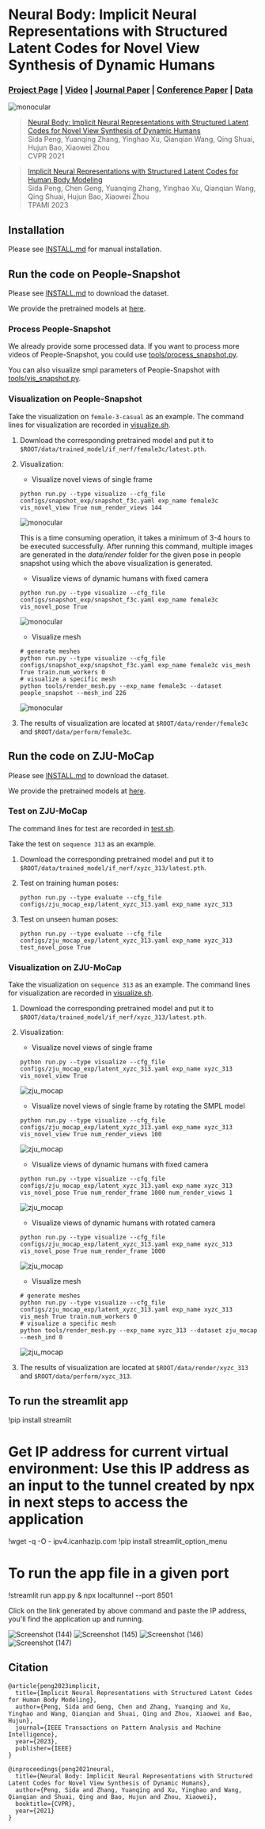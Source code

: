 # Neural Body: Implicit Neural Representations with Structured Latent Codes for Novel View Synthesis of Dynamic Humans
### [Project Page](https://zju3dv.github.io/neuralbody) | [Video](https://www.youtube.com/watch?v=BPCAMeBCE-8) | [Journal Paper](https://ieeexplore.ieee.org/document/10045794) | [Conference Paper](https://arxiv.org/pdf/2012.15838.pdf) | [Data](https://github.com/zju3dv/neuralbody/blob/master/INSTALL.md#zju-mocap-dataset)

![monocular](https://zju3dv.github.io/neuralbody/images/monocular.gif)

> [Neural Body: Implicit Neural Representations with Structured Latent Codes for Novel View Synthesis of Dynamic Humans](https://arxiv.org/pdf/2012.15838.pdf)  
> Sida Peng, Yuanqing Zhang, Yinghao Xu, Qianqian Wang, Qing Shuai, Hujun Bao, Xiaowei Zhou  
> CVPR 2021

> [Implicit Neural Representations with Structured Latent Codes for Human Body Modeling](https://ieeexplore.ieee.org/document/10045794)  
> Sida Peng, Chen Geng, Yuanqing Zhang, Yinghao Xu, Qianqian Wang, Qing Shuai, Hujun Bao, Xiaowei Zhou  
> TPAMI 2023

## Installation

Please see [INSTALL.md](INSTALL.md) for manual installation.

## Run the code on People-Snapshot

Please see [INSTALL.md](INSTALL.md) to download the dataset.

We provide the pretrained models at [here](https://drive.google.com/drive/folders/1yR2KauFaM7kvQgsdlS_qsj9u9Y9qu9C-?usp=sharing).

### Process People-Snapshot

We already provide some processed data. If you want to process more videos of People-Snapshot, you could use [tools/process_snapshot.py](tools/process_snapshot.py).

You can also visualize smpl parameters of People-Snapshot with [tools/vis_snapshot.py](tools/vis_snapshot.py).

### Visualization on People-Snapshot

Take the visualization on `female-3-casual` as an example. The command lines for visualization are recorded in [visualize.sh](visualize.sh).

1. Download the corresponding pretrained model and put it to `$ROOT/data/trained_model/if_nerf/female3c/latest.pth`.
2. Visualization:
    * Visualize novel views of single frame
    ```
    python run.py --type visualize --cfg_file configs/snapshot_exp/snapshot_f3c.yaml exp_name female3c vis_novel_view True num_render_views 144
    ```

    ![monocular](https://zju3dv.github.io/neuralbody/images/monocular_render.gif)
    
    This is a time consuming operation, it takes a minimum of 3-4 hours to be executed successfully.
    After running this command, multiple images are generated in the *data/render* folder for the given pose in people snapshot using which the above visualization is generated.

    * Visualize views of dynamic humans with fixed camera
    ```
    python run.py --type visualize --cfg_file configs/snapshot_exp/snapshot_f3c.yaml exp_name female3c vis_novel_pose True
    ```

    ![monocular](https://zju3dv.github.io/neuralbody/images/monocular_perform.gif)

    * Visualize mesh
    ```
    # generate meshes
    python run.py --type visualize --cfg_file configs/snapshot_exp/snapshot_f3c.yaml exp_name female3c vis_mesh True train.num_workers 0
    # visualize a specific mesh
    python tools/render_mesh.py --exp_name female3c --dataset people_snapshot --mesh_ind 226
    ```

    ![monocular](https://zju3dv.github.io/neuralbody/images/monocular_mesh.gif)

3. The results of visualization are located at `$ROOT/data/render/female3c` and `$ROOT/data/perform/female3c`.


## Run the code on ZJU-MoCap

Please see [INSTALL.md](INSTALL.md) to download the dataset.

We provide the pretrained models at [here](https://drive.google.com/drive/folders/1yR2KauFaM7kvQgsdlS_qsj9u9Y9qu9C-?usp=sharing).

### Test on ZJU-MoCap

The command lines for test are recorded in [test.sh](test.sh).

Take the test on `sequence 313` as an example.

1. Download the corresponding pretrained model and put it to `$ROOT/data/trained_model/if_nerf/xyzc_313/latest.pth`.

2. Test on training human poses:
    ```
    python run.py --type evaluate --cfg_file configs/zju_mocap_exp/latent_xyzc_313.yaml exp_name xyzc_313
    ```
3. Test on unseen human poses:
    ```
    python run.py --type evaluate --cfg_file configs/zju_mocap_exp/latent_xyzc_313.yaml exp_name xyzc_313 test_novel_pose True
    ```

### Visualization on ZJU-MoCap

Take the visualization on `sequence 313` as an example. The command lines for visualization are recorded in [visualize.sh](visualize.sh).

1. Download the corresponding pretrained model and put it to `$ROOT/data/trained_model/if_nerf/xyzc_313/latest.pth`.
2. Visualization:
    * Visualize novel views of single frame
    ```
    python run.py --type visualize --cfg_file configs/zju_mocap_exp/latent_xyzc_313.yaml exp_name xyzc_313 vis_novel_view True
    ```
    ![zju_mocap](https://zju3dv.github.io/neuralbody/images/zju_mocap_render_313.gif)

    * Visualize novel views of single frame by rotating the SMPL model
    ```
    python run.py --type visualize --cfg_file configs/zju_mocap_exp/latent_xyzc_313.yaml exp_name xyzc_313 vis_novel_view True num_render_views 100
    ```
    ![zju_mocap](https://zju3dv.github.io/neuralbody/images/rotate_smpl.gif)

    * Visualize views of dynamic humans with fixed camera
    ```
    python run.py --type visualize --cfg_file configs/zju_mocap_exp/latent_xyzc_313.yaml exp_name xyzc_313 vis_novel_pose True num_render_frame 1000 num_render_views 1
    ```
    ![zju_mocap](https://zju3dv.github.io/neuralbody/images/zju_mocap_perform_fixed_313.gif) 

    * Visualize views of dynamic humans with rotated camera
    ```
    python run.py --type visualize --cfg_file configs/zju_mocap_exp/latent_xyzc_313.yaml exp_name xyzc_313 vis_novel_pose True num_render_frame 1000
    ```
    ![zju_mocap](https://zju3dv.github.io/neuralbody/images/zju_mocap_perform_313.gif)

    * Visualize mesh
    ```
    # generate meshes
    python run.py --type visualize --cfg_file configs/zju_mocap_exp/latent_xyzc_313.yaml exp_name xyzc_313 vis_mesh True train.num_workers 0
    # visualize a specific mesh
    python tools/render_mesh.py --exp_name xyzc_313 --dataset zju_mocap --mesh_ind 0
    ```
    ![zju_mocap](https://zju3dv.github.io/neuralbody/images/zju_mocap_mesh.gif)

4. The results of visualization are located at `$ROOT/data/render/xyzc_313` and `$ROOT/data/perform/xyzc_313`.

## To run the streamlit app

!pip install streamlit
# Get IP address for current virtual environment: Use this IP address as an input to the tunnel created by npx in next steps to access the application
!wget -q -O - ipv4.icanhazip.com
!pip install streamlit_option_menu
# To run the app file in a given port
!streamlit run app.py & npx localtunnel --port 8501

Click on the link generated by above command and paste the IP address, you'll find the application up and running.

![Screenshot (144)](https://github.com/ppathi3/neuralbody/assets/147741650/7608ab91-cde4-4d8e-af79-da9058262650)
![Screenshot (145)](https://github.com/ppathi3/neuralbody/assets/147741650/1362351d-0323-4749-b677-19a7bb7865cc)
![Screenshot (146)](https://github.com/ppathi3/neuralbody/assets/147741650/2d0f8986-8235-42b3-9d72-fc4a4ad66e7c)
![Screenshot (147)](https://github.com/ppathi3/neuralbody/assets/147741650/ca569248-ee5b-4061-8253-4be02aa47215)

## Citation

```
@article{peng2023implicit,
  title={Implicit Neural Representations with Structured Latent Codes for Human Body Modeling},
  author={Peng, Sida and Geng, Chen and Zhang, Yuanqing and Xu, Yinghao and Wang, Qianqian and Shuai, Qing and Zhou, Xiaowei and Bao, Hujun},
  journal={IEEE Transactions on Pattern Analysis and Machine Intelligence},
  year={2023},
  publisher={IEEE}
}

@inproceedings{peng2021neural,
  title={Neural Body: Implicit Neural Representations with Structured Latent Codes for Novel View Synthesis of Dynamic Humans},
  author={Peng, Sida and Zhang, Yuanqing and Xu, Yinghao and Wang, Qianqian and Shuai, Qing and Bao, Hujun and Zhou, Xiaowei},
  booktitle={CVPR},
  year={2021}
}
```
